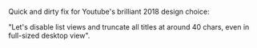 Quick and dirty fix for Youtube's brilliant 2018 design choice:

"Let's disable list views and truncate all titles at around 40 chars, even in full-sized desktop view".

